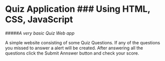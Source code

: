 # Quiz Application ### Using HTML, CSS, JavaScript
#####*A very basic Quiz Web app*

A simple website consisting of some Quiz Questions.
If any of the questions you missed to answer a alert will be created.
After answering all the questions click the Submit Annswer button and check your score.
